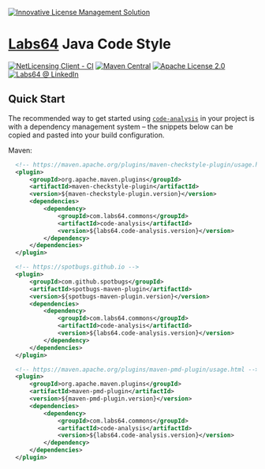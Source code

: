 <a href="https://netlicensing.io"><img src="https://netlicensing.io/img/netlicensing-stage-twitter.jpg" alt="Innovative License Management Solution"></a>

# [Labs64](https://www.labs64.com) Java Code Style

[![NetLicensing Client - CI](https://github.com/Labs64/code-analysis/actions/workflows/code-analysis-ci.yml/badge.svg)](https://github.com/Labs64/code-analysis/actions/workflows/code-analysis-ci.yml)
[![Maven Central](https://maven-badges.herokuapp.com/maven-central/com.labs64.commons/code-analysis/badge.svg?style=flat)](https://maven-badges.herokuapp.com/maven-central/com.labs64.commons/code-analysis)
[![Apache License 2.0](https://img.shields.io/badge/License-Apache%202.0-blue.svg)](https://github.com/Labs64/code-analysis/blob/master/LICENSE)
[![Labs64 @ LinkedIn](https://img.shields.io/badge/NetLicensing-0077B5.svg?logo=LinkedIn)](https://www.linkedin.com/company/labs64-gmbh/)

## Quick Start

The recommended way to get started using [`code-analysis`](https://search.maven.org/#search%7Cga%7C1%7Cg%3A%22com.labs64.commons%22) in your project is with a dependency management system – the snippets below can be copied and pasted into your build configuration.

Maven:
```xml
  <!-- https://maven.apache.org/plugins/maven-checkstyle-plugin/usage.html -->
  <plugin>
      <groupId>org.apache.maven.plugins</groupId>
      <artifactId>maven-checkstyle-plugin</artifactId>
      <version>${maven-checkstyle-plugin.version}</version>
      <dependencies>
          <dependency>
              <groupId>com.labs64.commons</groupId>
              <artifactId>code-analysis</artifactId>
              <version>${labs64.code-analysis.version}</version>
          </dependency>
      </dependencies>
  </plugin>

  <!-- https://spotbugs.github.io -->
  <plugin>
      <groupId>com.github.spotbugs</groupId>
      <artifactId>spotbugs-maven-plugin</artifactId>
      <version>${spotbugs-maven-plugin.version}</version>
      <dependencies>
          <dependency>
              <groupId>com.labs64.commons</groupId>
              <artifactId>code-analysis</artifactId>
              <version>${labs64.code-analysis.version}</version>
          </dependency>
      </dependencies>
  </plugin>

  <!-- https://maven.apache.org/plugins/maven-pmd-plugin/usage.html -->
  <plugin>
      <groupId>org.apache.maven.plugins</groupId>
      <artifactId>maven-pmd-plugin</artifactId>
      <version>${maven-pmd-plugin.version}</version>
      <dependencies>
          <dependency>
              <groupId>com.labs64.commons</groupId>
              <artifactId>code-analysis</artifactId>
              <version>${labs64.code-analysis.version}</version>
          </dependency>
      </dependencies>
  </plugin>
```
